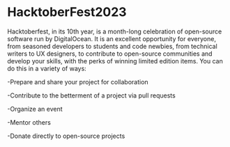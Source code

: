 # HacktoberFest2023
Hacktoberfest, in its 10th year, is a month-long celebration of open-source software run by DigitalOcean. It is an excellent opportunity for everyone, from seasoned developers to students and code newbies, from technical writers to UX designers, to contribute to open-source communities and develop your skills, with the perks of winning limited edition items. 
You can do this in a variety of ways:

-Prepare and share your project for collaboration

-Contribute to the betterment of a project via pull requests

-Organize an event

-Mentor others

-Donate directly to open-source projects
